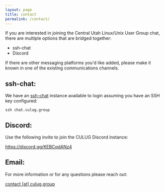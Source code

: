 ```yaml
---
layout: page
title: contact
permalink: /contact/
---
```


If you are interested in joining the Central Utah Linux/Unix User Group chat, there are multiple options that are bridged together:
- ssh-chat
- Discord

If there are other messaging platforms you'd like added, please make it known in one of the existing communications channels.

## ssh-chat:

We have an [ssh-chat](https://github.com/shazow/ssh-chat) instance available to login assuming you have an SSH key configured:

```
ssh chat.culug.group
```

## Discord:

Use the following invite to join the CULUG Discord instance:

https://discord.gg/KEBCqdANz4

## Email:

For more information or for any questions please reach out:

[contact [at] culug.group](contact@culug.group)
